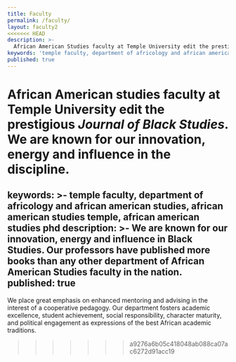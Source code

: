```yaml
---
title: Faculty
permalink: /faculty/
layout: faculty2
<<<<<<< HEAD
description: >-
  African American Studies faculty at Temple University edit the prestigious *Journal of Black Studies*. We are known for our innovation, energy and influence.
keywords: 'temple faculty, department of africology and african american studies, african american studies temple, african american studies phd'
published: true
---
```

African American studies faculty at Temple University edit the prestigious *Journal of Black Studies*. We are known for our innovation, energy and influence in the discipline.
=======
keywords: >-
  temple faculty, department of africology and african american studies, african
  american studies temple, african american studies phd
description: >-
  We are known for our innovation, energy and influence in Black Studies. Our
  professors have published more books than any other department of African
  American Studies faculty in the nation.
published: true
---
We place great emphasis on enhanced mentoring and advising in the interest of a cooperative pedagogy. Our
department fosters academic excellence, student achievement, social responsibility, character maturity, and
political engagement as expressions of the best African academic traditions.
>>>>>>> a9276a6b05c418048ab088ca07ac6272d91acc19
